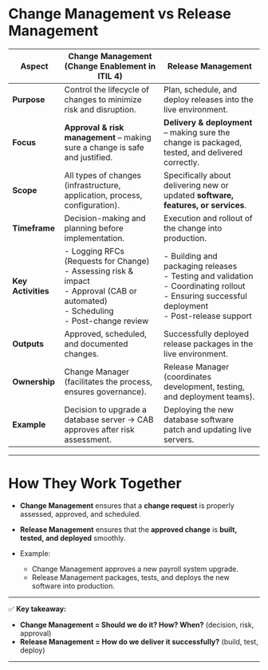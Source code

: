 # **Change Management vs Release Management**

| Aspect             | **Change Management (Change Enablement in ITIL 4)**                                                                                                | **Release Management**                                                                                                                                        |
| ------------------ | -------------------------------------------------------------------------------------------------------------------------------------------------- | ------------------------------------------------------------------------------------------------------------------------------------------------------------- |
| **Purpose**        | Control the lifecycle of changes to minimize risk and disruption.                                                                                  | Plan, schedule, and deploy releases into the live environment.                                                                                                |
| **Focus**          | **Approval & risk management** – making sure a change is safe and justified.                                                                       | **Delivery & deployment** – making sure the change is packaged, tested, and delivered correctly.                                                              |
| **Scope**          | All types of changes (infrastructure, application, process, configuration).                                                                        | Specifically about delivering new or updated **software, features, or services**.                                                                             |
| **Timeframe**      | Decision-making and planning before implementation.                                                                                                | Execution and rollout of the change into production.                                                                                                          |
| **Key Activities** | - Logging RFCs (Requests for Change) <br> - Assessing risk & impact <br> - Approval (CAB or automated) <br> - Scheduling <br> - Post-change review | - Building and packaging releases <br> - Testing and validation <br> - Coordinating rollout <br> - Ensuring successful deployment <br> - Post-release support |
| **Outputs**        | Approved, scheduled, and documented changes.                                                                                                       | Successfully deployed release packages in the live environment.                                                                                               |
| **Ownership**      | Change Manager (facilitates the process, ensures governance).                                                                                      | Release Manager (coordinates development, testing, and deployment teams).                                                                                     |
| **Example**        | Decision to upgrade a database server → CAB approves after risk assessment.                                                                        | Deploying the new database software patch and updating live servers.                                                                                          |

---

# **How They Work Together**

* **Change Management** ensures that a **change request** is properly assessed, approved, and scheduled.
* **Release Management** ensures that the **approved change** is **built, tested, and deployed** smoothly.
* Example:

  * Change Management approves a new payroll system upgrade.
  * Release Management packages, tests, and deploys the new software into production.

---

✅ **Key takeaway:**

* **Change Management = Should we do it? How? When?** (decision, risk, approval)
* **Release Management = How do we deliver it successfully?** (build, test, deploy)

---
